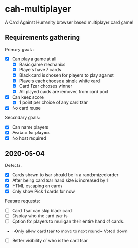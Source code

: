 # cah-multiplayer

A Card Against Humanity browser based multiplayer card game!

## Requirements gathering

Primary goals:

- [x] Can play a game at all
  - [x] Basic game mechanics
  - [x] Players have 7 cards
  - [x] Black card is chosen for players to play against
  - [x] Players each choose a single white card
  - [x] Card Tzar chooses winner
  - [x] All played cards are removed from card pool
- [x] Can keep score
  - [x] 1 point per choice of any card tzar
- [x] No card reuse

Secondary goals:

- [x] Can name players
- [x] Avatars for players
- [x] No host required

## 2020-05-04

Defects:

- [x] Cards shown to tsar should be in a randomized order
- [x] After being card tsar hand size is increased by 1
- [x] HTML escaping on cards
- [x] Only show Pick 1 cards for now

Feature requests:

- [ ] Card Tsar can skip black card
- [ ] Display who the card tsar is
- [ ] Option for players to mulligan their entire hand of cards.
- ~Only allow card tsar to move to next round~ Voted down
- [ ] Better visibility of who is the card tsar
